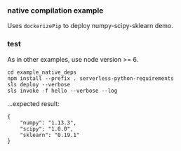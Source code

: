 ### native compilation example
Uses `dockerizePip` to deploy numpy-scipy-sklearn demo.

### test
As in other examples, use node version >= 6.

```
cd example_native_deps
npm install --prefix . serverless-python-requirements
sls deploy --verbose
sls invoke -f hello --verbose --log
```

...expected result:

```
{
    "numpy": "1.13.3",
    "scipy": "1.0.0",
    "sklearn": "0.19.1"
}
```
